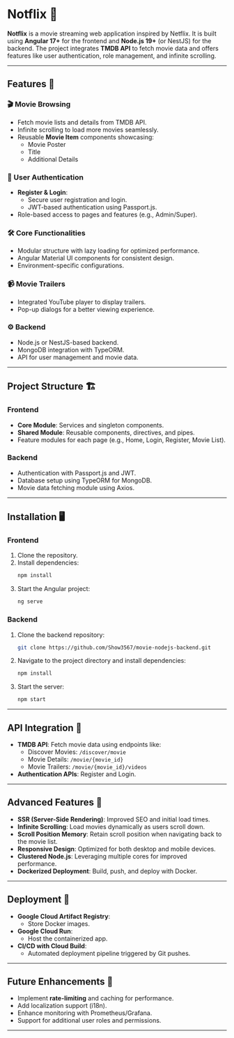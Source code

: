 # Notflix 🎥

**Notflix** is a movie streaming web application inspired by Netflix. It is built using **Angular 17+** for the frontend and **Node.js 19+** (or NestJS) for the backend. The project integrates **TMDB API** to fetch movie data and offers features like user authentication, role management, and infinite scrolling.

---

## Features 🚀

### 🎬 Movie Browsing
- Fetch movie lists and details from TMDB API.
- Infinite scrolling to load more movies seamlessly.
- Reusable **Movie Item** components showcasing:
  - Movie Poster
  - Title
  - Additional Details

### 🔑 User Authentication
- **Register & Login**:
  - Secure user registration and login.
  - JWT-based authentication using Passport.js.
- Role-based access to pages and features (e.g., Admin/Super).

### 🛠 Core Functionalities
- Modular structure with lazy loading for optimized performance.
- Angular Material UI components for consistent design.
- Environment-specific configurations.

### 📹 Movie Trailers
- Integrated YouTube player to display trailers.
- Pop-up dialogs for a better viewing experience.

### ⚙️ Backend
- Node.js or NestJS-based backend.
- MongoDB integration with TypeORM.
- API for user management and movie data.

---

## Project Structure 🏗️

### Frontend
- **Core Module**: Services and singleton components.
- **Shared Module**: Reusable components, directives, and pipes.
- Feature modules for each page (e.g., Home, Login, Register, Movie List).

### Backend
- Authentication with Passport.js and JWT.
- Database setup using TypeORM for MongoDB.
- Movie data fetching module using Axios.

---

## Installation 🖥️

### Frontend
1. Clone the repository.
2. Install dependencies:
   ```bash
   npm install
   ```
3. Start the Angular project:
   ```bash
   ng serve
   ```

### Backend
1. Clone the backend repository:
   ```bash
   git clone https://github.com/Show3567/movie-nodejs-backend.git
   ```
2. Navigate to the project directory and install dependencies:
   ```bash
   npm install
   ```
3. Start the server:
   ```bash
   npm start
   ```

---

## API Integration 🔗

- **TMDB API**: Fetch movie data using endpoints like:
  - Discover Movies: `/discover/movie`
  - Movie Details: `/movie/{movie_id}`
  - Movie Trailers: `/movie/{movie_id}/videos`
- **Authentication APIs**: Register and Login.

---

## Advanced Features 🌟

- **SSR (Server-Side Rendering)**: Improved SEO and initial load times.
- **Infinite Scrolling**: Load movies dynamically as users scroll down.
- **Scroll Position Memory**: Retain scroll position when navigating back to the movie list.
- **Responsive Design**: Optimized for both desktop and mobile devices.
- **Clustered Node.js**: Leveraging multiple cores for improved performance.
- **Dockerized Deployment**: Build, push, and deploy with Docker.

---

## Deployment 🚢

- **Google Cloud Artifact Registry**:
  - Store Docker images.
- **Google Cloud Run**:
  - Host the containerized app.
- **CI/CD with Cloud Build**:
  - Automated deployment pipeline triggered by Git pushes.

---

## Future Enhancements 🔮

- Implement **rate-limiting** and caching for performance.
- Add localization support (i18n).
- Enhance monitoring with Prometheus/Grafana.
- Support for additional user roles and permissions.

---